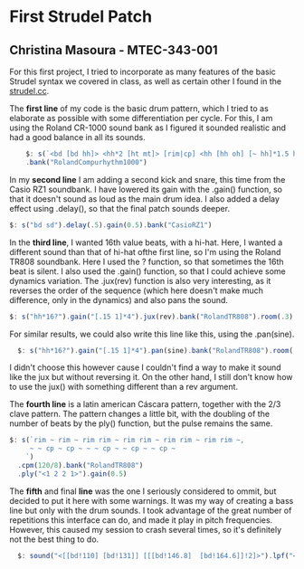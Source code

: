 # **First Strudel Patch**
## Christina Masoura - MTEC-343-001

For this first project, I tried to incorporate as many features of the basic Strudel syntax we covered in class, as well as certain other I found in the [strudel.cc](https://strudel.cc/workshop/first-sounds/).

The **first line** of my code is the basic drum pattern, which I tried to as elaborate as possible with some differentiation per cycle. For this, I am using the Roland CR-1000 sound bank as I figured it sounded realistic and had a good balance in all its sounds.
```javascript
    $: s(`<bd [bd hh]> <hh*2 [ht mt]> [rim|cp] <hh [hh oh] [~ hh]*1.5 hh*3>`)
    .bank("RolandCompurhythm1000")
```
In my **second line** I am adding a second kick and snare, this time from the Casio RZ1 soundbank. I have lowered its gain with the .gain() function, so that it doesn't sound as loud as the main drum idea. I also added a delay effect using .delay(), so that the final patch sounds deeper.
```javascript
$: s("bd sd").delay(.5).gain(0.5).bank("CasioRZ1")

```
In the **third line**, I wanted 16th value beats, with a hi-hat. Here, I wanted a different sound than that of hi-hat ofthe first line, so I'm using the Roland TR808 soundbank. Here I used the ? function, so that sometimes the 16th beat is silent. I also used the .gain() function, so that I could achieve some dynamics variation. The .jux(rev) function is also very interesting, as it reverses the order of the sequence (which here doesn't make much difference, only in the dynamics) and also pans the sound.

```javascript
$: s("hh*16?").gain("[.15 1]*4").jux(rev).bank("RolandTR808").room(.3)
```

For similar results, we could also write this line like this, using the .pan(sine).
```javascript
  $: s("hh*16?").gain("[.15 1]*4").pan(sine).bank("RolandTR808").room(.3)
```
I didn't choose this however cause I couldn't find a way to make it sound like the jux but without reversing it. On the other hand, I still don't know how to use the jux() with something different than a rev argument.

The **fourth line** is a latin american Cáscara pattern, together with the 2/3 clave pattern. The pattern changes a little bit, with the doubling of the number of beats by the ply() function, but the pulse remains the same.

```javascript
$: s(`rim ~ rim ~ rim rim ~ rim rim ~ rim rim ~ rim rim ~,
     ~ ~ cp ~ cp ~ ~ ~ cp ~ ~ cp ~ ~ cp ~
    `)
  .cpm(120/8).bank("RolandTR808")
  .ply("<1 2 2 1>").gain(0.5)
```

The **fifth** and final **line** was the one I seriously considered to ommit, but decided to put it here with some warnings. It was my way of creating a bass line but only with the drum sounds. I took advantage of the great number of repetitions this interface can do, and made it play in pitch frequencies. However, this caused my session to crash several times, so it's definitely not the best thing to do.

```javascript
  $: sound("<[[bd!110] [bd!131]] [[[bd!146.8]  [bd!164.6]]!2]>").lpf("<50 100>")
```
